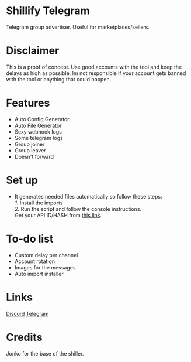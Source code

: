 # Shillify Telegram
 Telegram group advertiser. Useful for marketplaces/sellers.
# Disclaimer 
 This is a proof of concept. Use good accounts with the tool and keep the delays as high as possible. Im not responsible if your account gets banned with the tool or anything that could happen.
# Features
 - Auto Config Generator
 - Auto File Generator
 - Sexy webhook logs
 - Some telegram logs
 - Group joiner
 - Group leaver
 - Doesn't forward
# Set up
 - It generates needed files automatically so follow these steps:<br />
   *1.* Install the imports<br />
   *2.* Run the script and follow the console instructions.<br />
 Get your API ID/HASH from [this link](https://my.telegram.org/auth). 
# To-do list
 - Custom delay per channel
 - Account rotation
 - Images for the messages
 - Auto import installer
# Links
 [Discord](https://discord.gg/kws)
 [Telegram](https://t.me/kwaytv)
# Credits
 Jonko for the base of the shiller.
